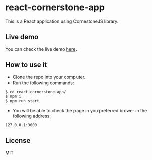 # react-cornerstone-app

This is a React application using CornestoneJS library.

## Live demo
You can check the live demo [here](http://marciogurka.com/react-cornerstone-app/).

## How to use it
  - Clone the repo into your computer.
  - Run the following commands:
```sh
$ cd react-cornerstone-app/
$ npm i
$ npm run start
```
  - You will be able to check the page in you preferred brower in the following address:
```sh
127.0.0.1:3000
```

License
----

MIT
